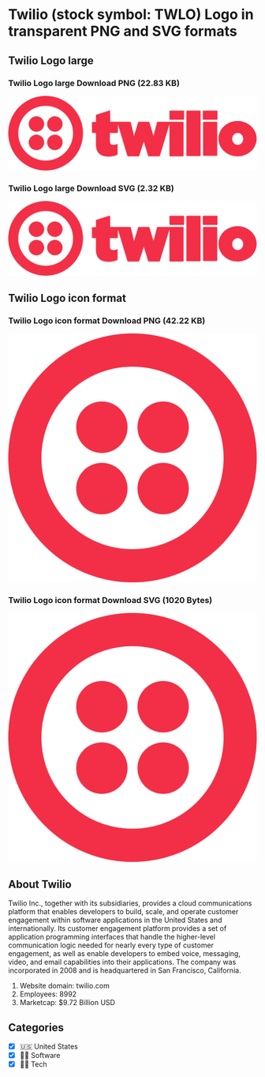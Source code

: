 # Twilio (stock symbol: TWLO) Logo in transparent PNG and SVG formats

## Twilio Logo large

### Twilio Logo large Download PNG (22.83 KB)

![Twilio Logo large Download PNG (22.83 KB)](/img/orig/TWLO_BIG-beacdca5.png)

### Twilio Logo large Download SVG (2.32 KB)

![Twilio Logo large Download SVG (2.32 KB)](/img/orig/TWLO_BIG-86e705cf.svg)

## Twilio Logo icon format

### Twilio Logo icon format Download PNG (42.22 KB)

![Twilio Logo icon format Download PNG (42.22 KB)](/img/orig/TWLO-f7d1b0a6.png)

### Twilio Logo icon format Download SVG (1020 Bytes)

![Twilio Logo icon format Download SVG (1020 Bytes)](/img/orig/TWLO-94c93962.svg)

## About Twilio

Twilio Inc., together with its subsidiaries, provides a cloud communications platform that enables developers to build, scale, and operate customer engagement within software applications in the United States and internationally. Its customer engagement platform provides a set of application programming interfaces that handle the higher-level communication logic needed for nearly every type of customer engagement, as well as enable developers to embed voice, messaging, video, and email capabilities into their applications. The company was incorporated in 2008 and is headquartered in San Francisco, California.

1. Website domain: twilio.com
2. Employees: 8992
3. Marketcap: $9.72 Billion USD


## Categories
- [x] 🇺🇸 United States
- [x] 👨‍💻 Software
- [x] 👩‍💻 Tech

